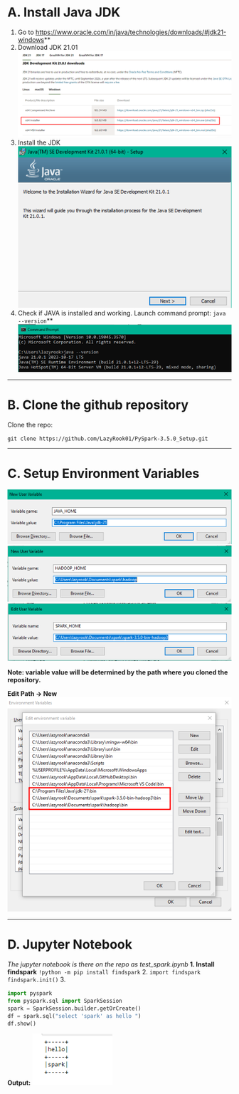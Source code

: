 # A. Install Java JDK
1. Go to https://www.oracle.com/in/java/technologies/downloads/#jdk21-windows**
2. Download JDK 21.01 ![17af54f48102ea589666a09b21943b30.png](_resources/17af54f48102ea589666a09b21943b30.png)
3. Install the JDK 
![1206bcd1c765fc080bad06198536092e.png](_resources/1206bcd1c765fc080bad06198536092e.png)
4. Check if JAVA is installed and working. Launch command prompt: `java --version`**
![54c5647f17e9425d8769e70f62adcc8c.png](_resources/54c5647f17e9425d8769e70f62adcc8c.png)
***
# B. Clone the github repository
Clone the repo:
```
git clone https://github.com/LazyRook01/PySpark-3.5.0_Setup.git
```
***
# C. Setup Environment Variables
![84c9dd4ecff4e1c652a32556a10981d7.png](_resources/84c9dd4ecff4e1c652a32556a10981d7.png)
![9930b79f1dd443d872483d91eacad391.png](_resources/9930b79f1dd443d872483d91eacad391.png)
![d3d2a4f1315b992d253c3a59d6767374.png](_resources/d3d2a4f1315b992d253c3a59d6767374.png)

**Note: variable value will be determined by the path where you cloned the repository.**

**Edit Path -> New**
![b1c0b79f0346091fada86630dbec8b05.png](_resources/b1c0b79f0346091fada86630dbec8b05.png)
***
# D. Jupyter Notebook
*The jupyter notebook is there on the repo as test_spark.ipynb*
**1. Install findspark**
`!python -m pip install findspark`
2. `import findspark
findspark.init()`
3. 
```python
import pyspark
from pyspark.sql import SparkSession
spark = SparkSession.builder.getOrCreate()
df = spark.sql("select 'spark' as hello ")
df.show()
```
**Output:**
![4db568acbf9996b857b1794810022397.png](_resources/4db568acbf9996b857b1794810022397.png)
